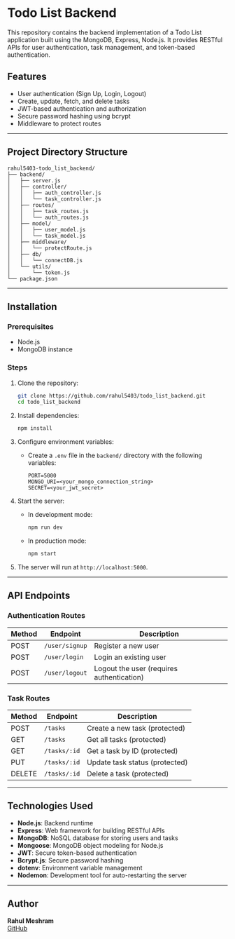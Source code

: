 # Todo List Backend

This repository contains the backend implementation of a Todo List application built using the MongoDB, Express, Node.js. It provides RESTful APIs for user authentication, task management, and token-based authentication.

## Features
- User authentication (Sign Up, Login, Logout)
- Create, update, fetch, and delete tasks
- JWT-based authentication and authorization
- Secure password hashing using bcrypt
- Middleware to protect routes

---

## Project Directory Structure

```
rahul5403-todo_list_backend/
├── backend/
│   ├── server.js
│   ├── controller/
│   │   ├── auth_controller.js
│   │   └── task_controller.js
│   ├── routes/
│   │   ├── task_routes.js
│   │   └── auth_routes.js
│   ├── model/
│   │   ├── user_model.js
│   │   └── task_model.js
│   ├── middleware/
│   │   └── protectRoute.js
│   ├── db/
│   │   └── connectDB.js
│   └── utils/
│       └── token.js
└── package.json
```

---

## Installation

### Prerequisites
- Node.js 
- MongoDB instance

### Steps
1. Clone the repository:
   ```bash
   git clone https://github.com/rahul5403/todo_list_backend.git
   cd todo_list_backend
   ```

2. Install dependencies:
   ```bash
   npm install
   ```

3. Configure environment variables:
   - Create a `.env` file in the `backend/` directory with the following variables:
     ```env
     PORT=5000
     MONGO_URI=<your_mongo_connection_string>
     SECRET=<your_jwt_secret>
     ```

4. Start the server:
   - In development mode:
     ```bash
     npm run dev
     ```
   - In production mode:
     ```bash
     npm start
     ```

5. The server will run at `http://localhost:5000`.

---

## API Endpoints

### Authentication Routes
| Method | Endpoint     | Description         |
|--------|--------------|---------------------|
| POST   | `/user/signup` | Register a new user |
| POST   | `/user/login`  | Login an existing user |
| POST   | `/user/logout` | Logout the user (requires authentication) |

### Task Routes
| Method | Endpoint       | Description                  |
|--------|----------------|------------------------------|
| POST   | `/tasks`        | Create a new task (protected) |
| GET    | `/tasks`        | Get all tasks (protected)    |
| GET    | `/tasks/:id`    | Get a task by ID (protected) |
| PUT    | `/tasks/:id`    | Update task status (protected) |
| DELETE | `/tasks/:id`    | Delete a task (protected)    |

---

## Technologies Used

- **Node.js**: Backend runtime
- **Express**: Web framework for building RESTful APIs
- **MongoDB**: NoSQL database for storing users and tasks
- **Mongoose**: MongoDB object modeling for Node.js
- **JWT**: Secure token-based authentication
- **Bcrypt.js**: Secure password hashing
- **dotenv**: Environment variable management
- **Nodemon**: Development tool for auto-restarting the server

---

## Author
**Rahul Meshram**  
[GitHub](https://github.com/rahul5403)

